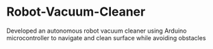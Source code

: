 # Robot-Vacuum-Cleaner
Developed an autonomous robot vacuum cleaner using Arduino microcontroller to navigate and clean surface while avoiding obstacles 
